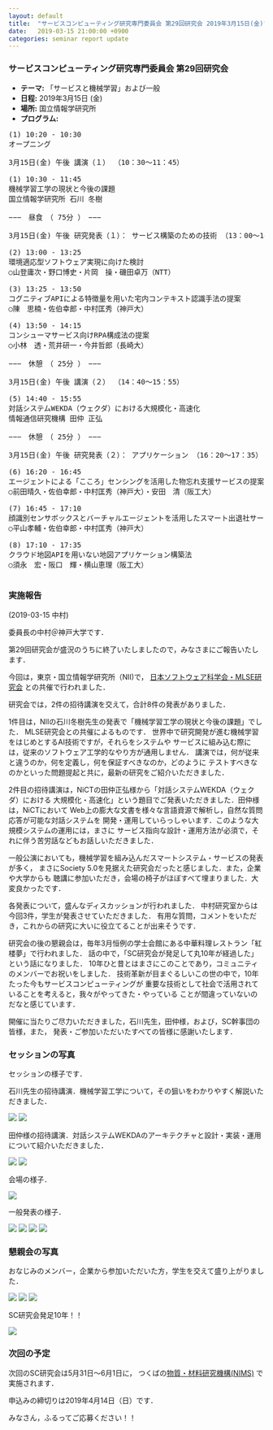 ```yaml
---
layout: default
title:  "サービスコンピューティング研究専門委員会 第29回研究会 2019年3月15日(金)"
date:   2019-03-15 21:00:00 +0900
categories: seminar report update
---
```


### サービスコンピューティング研究専門委員会 第29回研究会
- __テーマ:__ 「サービスと機械学習」および一般
- __日程:__ 2019年3月15日 (金)
- __場所:__ 国立情報学研究所
- __プログラム:__


<pre>
(1) 10:20 - 10:30
オープニング

3月15日(金) 午後 講演（１） （10：30～11：45）

(1) 10:30 - 11:45
機械学習工学の現状と今後の課題
国立情報学研究所 石川 冬樹

−−−　昼食　（ 75分 ）　−−−

3月15日(金) 午後 研究発表（１）： サービス構築のための技術 （13：00～14：15）

(2) 13:00 - 13:25
環境適応型ソフトウェア実現に向けた検討
○山登庸次・野口博史・片岡　操・磯田卓万（NTT）

(3) 13:25 - 13:50
コグニティブAPIによる特徴量を用いた宅内コンテキスト認識手法の提案
○陳　思楠・佐伯幸郎・中村匡秀（神戸大）

(4) 13:50 - 14:15
コンシューマサービス向けRPA構成法の提案
○小林　透・荒井研一・今井哲郎（長崎大）

−−−　休憩　（ 25分 ）　−−−

3月15日(金) 午後 講演（２） （14：40～15：55）

(5) 14:40 - 15:55
対話システムWEKDA（ウェクダ）における大規模化・高速化
情報通信研究機構 田仲 正弘

−−−　休憩　（ 25分 ）　−−−

3月15日(金) 午後 研究発表（２）： アプリケーション （16：20～17：35）

(6) 16:20 - 16:45
エージェントによる「こころ」センシングを活用した物忘れ支援サービスの提案
○前田晴久・佐伯幸郎・中村匡秀（神戸大）・安田　清（阪工大）

(7) 16:45 - 17:10
顔識別センサボックスとバーチャルエージェントを活用したスマート出退社サービスの開発
○平山孝輔・佐伯幸郎・中村匡秀（神戸大）

(8) 17:10 - 17:35
クラウド地図APIを用いない地図アプリケーション構築法
○須永　宏・阪口　輝・横山恵理（阪工大）

</pre>

### 実施報告

(2019-03-15 中村)

委員長の中村＠神戸大学です．

第29回研究会が盛況のうちに終了いたしましたので，みなさまにご報告いたします．

今回は，東京・国立情報学研究所（NII)で，
[日本ソフトウェア科学会・MLSE研究会](https://sites.google.com/view/sig-mlse)
との共催で行われました．

研究会では，2件の招待講演を交えて，合計8件の発表がありました．

1件目は，NIIの石川冬樹先生の発表で「機械学習工学の現状と今後の課題」でした．
MLSE研究会との共催によるものです．
世界中で研究開発が進む機械学習をはじめとするAI技術ですが，それらをシステムや
サービスに組み込む際には，従来のソフトウェア工学的なやり方が通用しません．
講演では，何が従来と違うのか，何を定義し，何を保証すべきなのか，どのように
テストすべきなのかといった問題提起と共に，最新の研究をご紹介いただきました．

2件目の招待講演は，NiCTの田仲正弘様から「対話システムWEKDA（ウェクダ）における
大規模化・高速化」という題目でご発表いただきました．田仲様は，NiCTにおいて
Web上の膨大な文書を様々な言語資源で解析し，自然な質問応答が可能な対話システムを
開発・運用していらっしゃいます．このような大規模システムの運用には，まさに
サービス指向な設計・運用方法が必須で，それに伴う苦労話などもお話しいただきました．

一般公演においても，機械学習を組み込んだスマートシステム・サービスの発表が多く，
まさにSociety 5.0を見据えた研究会だったと感じました．また，企業や大学からも
聴講に参加いただき，会場の椅子がほぼすべて埋まりました．大変良かったです．

各発表について，盛んなディスカッションが行われました．
中村研究室からは今回3件，学生が発表させていただきました．
有用な質問，コメントをいただき，これからの研究に大いに役立てることが出来そうです．

研究会の後の懇親会は，毎年3月恒例の学士会館にある中華料理レストラン「紅楼夢」で行われました．
話の中で，「SC研究会が発足して丸10年が経過した」という話になりました．
10年ひと昔とはまさにこのことであり，コミュニティのメンバーでお祝いをしました．
技術革新が目まぐるしいこの世の中で，10年たった今もサービスコンピューティングが
重要な技術として社会で活用されていることを考えると，我々がやってきた・やっている
ことが間違っていないのだなと感じています．

開催に当たりご尽力いただきました，石川先生，田仲様，および，SC幹事団の皆様，また，
発表・ご参加いただいたすべての皆様に感謝いたします．


### セッションの写真

セッションの様子です．

石川先生の招待講演．機械学習工学について，その狙いをわかりやすく解説いただきました．

<img src="/assets/file/20190315/presen01.jpg">

<img src="/assets/file/20190315/presen02.jpg">

田仲様の招待講演．対話システムWEKDAのアーキテクチャと設計・実装・運用について紹介いただきました．

<img src="/assets/file/20190315/presen04.jpg">

<img src="/assets/file/20190315/presen05.jpg">


会場の様子．

<img src="/assets/file/20190315/presen03.jpg">

一般発表の様子．

<img src="/assets/file/20190315/presen06.jpg">

<img src="/assets/file/20190315/presen07.jpg">

<img src="/assets/file/20190315/presen08.jpg">

<img src="/assets/file/20190315/presen09.jpg">


### 懇親会の写真

おなじみのメンバー，企業から参加いただいた方，学生を交えて盛り上がりました．

<img src="/assets/file/20190315/banquet01.jpg">

<img src="/assets/file/20190315/banquet02.jpg">

<img src="/assets/file/20190315/banquet03.jpg">

SC研究会発足10年！！

<img src="/assets/file/20190315/banquet04.jpg">


### 次回の予定

次回のSC研究会は5月31日～6月1日に，
つくばの[物質・材料研究機構(NIMS)](https://www.nims.go.jp/nims/office/tsukuba_sengen.html)
で実施されます．

申込みの締切りは2019年4月14日（日）です．

みなさん，ふるってご応募ください！！



